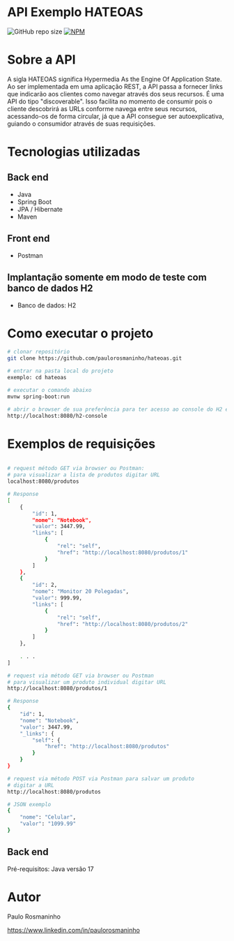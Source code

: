 # API Exemplo HATEOAS
![GitHub repo size](https://img.shields.io/github/repo-size/paulorosmaninho/hateoas)
[![NPM](https://img.shields.io/npm/l/react)](https://github.com/paulorosmaninho/hateoas/blob/master/LICENSE) 


# Sobre a API

A sigla HATEOAS significa Hypermedia As the Engine Of Application State. Ao ser implementada em uma aplicação REST, a API passa a fornecer links que indicarão aos clientes como navegar através dos seus recursos. É uma API do tipo "discoverable". Isso facilita no momento de consumir pois o cliente descobrirá as URLs conforme navega entre seus recursos, acessando-os de forma circular, já que a API consegue ser autoexplicativa, guiando o consumidor através de suas requisições.

# Tecnologias utilizadas
## Back end
- Java
- Spring Boot
- JPA / Hibernate
- Maven

## Front end
- Postman

## Implantação somente em modo de teste com banco de dados H2
- Banco de dados: H2

# Como executar o projeto

```bash
# clonar repositório
git clone https://github.com/paulorosmaninho/hateoas.git

# entrar na pasta local do projeto
exemplo: cd hateoas

# executar o comando abaixo
mvnw spring-boot:run

# abrir o browser de sua preferência para ter acesso ao console do H2 e digitar
http://localhost:8080/h2-console
```

# Exemplos de requisições
```bash

# request método GET via browser ou Postman:
# para visualizar a lista de produtos digitar URL
localhost:8080/produtos

# Response
[
    {
        "id": 1,
        "nome": "Notebook",
        "valor": 3447.99,
        "links": [
            {
                "rel": "self",
                "href": "http://localhost:8080/produtos/1"
            }
        ]
    },
    {
        "id": 2,
        "nome": "Monitor 20 Polegadas",
        "valor": 999.99,
        "links": [
            {
                "rel": "self",
                "href": "http://localhost:8080/produtos/2"
            }
        ]
    },
    
    . . .
]

# request via método GET via browser ou Postman
# para visualizar um produto individual digitar URL
http://localhost:8080/produtos/1

# Response
{
    "id": 1,
    "nome": "Notebook",
    "valor": 3447.99,
    "_links": {
        "self": {
            "href": "http://localhost:8080/produtos"
        }
    }
}

# request via método POST via Postman para salvar um produto
# digitar a URL
http://localhost:8080/produtos

# JSON exemplo
{
    "nome": "Celular",
    "valor": "1099.99"
}

```

## Back end
Pré-requisitos: 
Java versão 17

# Autor
Paulo Rosmaninho

https://www.linkedin.com/in/paulorosmaninho
